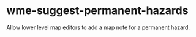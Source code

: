 # wme-suggest-permanent-hazards

Allow lower level map editors to add a map note for a permanent hazard.
